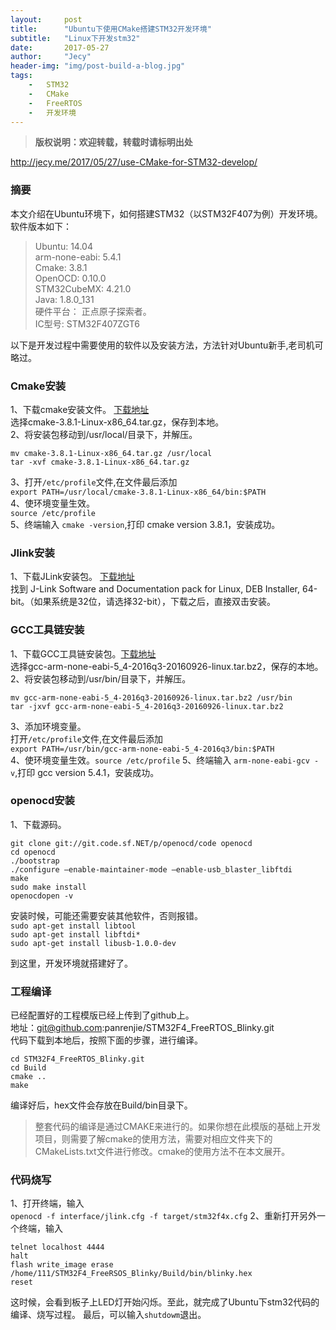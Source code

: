 ```yaml
---
layout:     post
title:      "Ubuntu下使用CMake搭建STM32开发环境"
subtitle:   "Linux下开发stm32"
date:       2017-05-27
author:     "Jecy"
header-img: "img/post-build-a-blog.jpg"
tags:       
    -   STM32
    -   CMake
    -   FreeRTOS
    -   开发环境
---
```



>**版权说明：欢迎转载，转载时请标明出处**         

http://jecy.me/2017/05/27/use-CMake-for-STM32-develop/

### 摘要

本文介绍在Ubuntu环境下，如何搭建STM32（以STM32F407为例）开发环境。     
软件版本如下：    
> Ubuntu:       14.04         
arm-none-eabi:  5.4.1         
Cmake:          3.8.1         
OpenOCD:        0.10.0     
STM32CubeMX:    4.21.0         
Java:           1.8.0_131             
硬件平台：       正点原子探索者。               
IC型号:          STM32F407ZGT6               



以下是开发过程中需要使用的软件以及安装方法，方法针对Ubuntu新手,老司机可略过。

### Cmake安装
1、下载cmake安装文件。  [下载地址](https://cmake.org/download/)   
选择cmake-3.8.1-Linux-x86_64.tar.gz，保存到本地。             
2、将安装包移动到/usr/local/目录下，并解压。                       
```
mv cmake-3.8.1-Linux-x86_64.tar.gz /usr/local
tar -xvf cmake-3.8.1-Linux-x86_64.tar.gz             
```
3、打开`/etc/profile`文件,在文件最后添加       
`export PATH=/usr/local/cmake-3.8.1-Linux-x86_64/bin:$PATH`         
4、使环境变量生效。          
`source /etc/profile`    
5、终端输入 `cmake -version`,打印 cmake version 3.8.1，安装成功。    

### Jlink安装      
1、下载JLink安装包。 [下载地址]( https://www.segger.com/downloads/jlink)       
找到 J-Link Software and Documentation pack for Linux, DEB Installer, 64-bit。（如果系统是32位，请选择32-bit），下载之后，直接双击安装。     

### GCC工具链安装        
1、下载GCC工具链安装包。[下载地址](https://launchpad.net/gcc-arm-embedded/+download)            
选择gcc-arm-none-eabi-5_4-2016q3-20160926-linux.tar.bz2，保存的本地。         
2、将安装包移动到/usr/bin/目录下，并解压。        
```
mv gcc-arm-none-eabi-5_4-2016q3-20160926-linux.tar.bz2 /usr/bin 
tar -jxvf gcc-arm-none-eabi-5_4-2016q3-20160926-linux.tar.bz2 
```
3、添加环境变量。   
打开`/etc/profile`文件,在文件最后添加          
`export PATH=/usr/bin/gcc-arm-none-eabi-5_4-2016q3/bin:$PATH`   
4、使环境变量生效。`source /etc/profile` 
5、终端输入 `arm-none-eabi-gcv -v`,打印 gcc version 5.4.1，安装成功。    
    
### openocd安装   
1、下载源码。         

```
git clone git://git.code.sf.NET/p/openocd/code openocd           
cd openocd                
./bootstrap                  
./configure –enable-maintainer-mode –enable-usb_blaster_libftdi                    
make            
sudo make install                       
openocdopen -v
```
安装时候，可能还需要安装其他软件，否则报错。          
`sudo apt-get install libtool`      
`sudo apt-get install libftdi*`     
`sudo apt-get install libusb-1.0.0-dev`         

到这里，开发环境就搭建好了。          
### 工程编译            
已经配置好的工程模版已经上传到了github上。        
地址：git@github.com:panrenjie/STM32F4_FreeRTOS_Blinky.git     
代码下载到本地后，按照下面的步骤，进行编译。

```        
cd STM32F4_FreeRTOS_Blinky.git             
cd Build                
cmake ..        
make 
```

编译好后，hex文件会存放在Build/bin目录下。         

>整套代码的编译是通过CMAKE来进行的。如果你想在此模版的基础上开发项目，则需要了解cmake的使用方法，需要对相应文件夹下的CMakeLists.txt文件进行修改。cmake的使用方法不在本文展开。      
        
### 代码烧写        

1、打开终端，输入       
`openocd -f interface/jlink.cfg -f target/stm32f4x.cfg`
2、重新打开另外一个终端，输入     
```
telnet localhost 4444
halt
flash write_image erase /home/111/STM32F4_FreeRSOS_Blinky/Build/bin/blinky.hex
reset
```

这时候，会看到板子上LED灯开始闪烁。至此，就完成了Ubuntu下stm32代码的编译、烧写过程。
最后，可以输入`shutdowm`退出。







